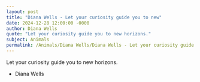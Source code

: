 ```yaml
---
layout: post
title: "Diana Wells - Let your curiosity guide you to new"
date: 2024-12-28 12:00:00 -0000
author: Diana Wells
quote: "Let your curiosity guide you to new horizons."
subject: Animals
permalink: /Animals/Diana Wells/Diana Wells - Let your curiosity guide you to new
---
```


Let your curiosity guide you to new horizons.

- Diana Wells
